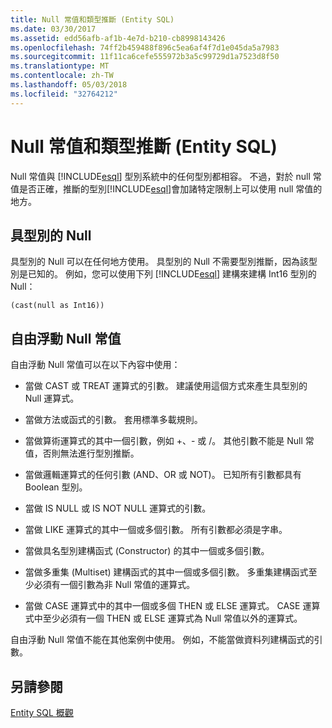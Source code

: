 ```yaml
---
title: Null 常值和類型推斷 (Entity SQL)
ms.date: 03/30/2017
ms.assetid: edd56afb-af1b-4e7d-b210-cb8998143426
ms.openlocfilehash: 74ff2b459488f896c5ea6af4f7d1e045da5a7983
ms.sourcegitcommit: 11f11ca6cefe555972b3a5c99729d1a7523d8f50
ms.translationtype: MT
ms.contentlocale: zh-TW
ms.lasthandoff: 05/03/2018
ms.locfileid: "32764212"
---
```

# <a name="null-literals-and-type-inference-entity-sql"></a>Null 常值和類型推斷 (Entity SQL)
Null 常值與 [!INCLUDE[esql](../../../../../../includes/esql-md.md)] 型別系統中的任何型別都相容。 不過，對於 null 常值是否正確，推斷的型別[!INCLUDE[esql](../../../../../../includes/esql-md.md)]會加諸特定限制上可以使用 null 常值的地方。  
  
## <a name="typed-nulls"></a>具型別的 Null  
 具型別的 Null 可以在任何地方使用。 具型別的 Null 不需要型別推斷，因為該型別是已知的。 例如，您可以使用下列 [!INCLUDE[esql](../../../../../../includes/esql-md.md)] 建構來建構 Int16 型別的 Null：  
  
 `(cast(null as Int16))`  
  
## <a name="free-floating-null-literals"></a>自由浮動 Null 常值  
 自由浮動 Null 常值可以在以下內容中使用：  
  
-   當做 CAST 或 TREAT 運算式的引數。 建議使用這個方式來產生具型別的 Null 運算式。  
  
-   當做方法或函式的引數。 套用標準多載規則。  
  
-   當做算術運算式的其中一個引數，例如 +、- 或 /。 其他引數不能是 Null 常值，否則無法進行型別推斷。  
  
-   當做邏輯運算式的任何引數 (AND、OR 或 NOT)。 已知所有引數都具有 Boolean 型別。  
  
-   當做 IS NULL 或 IS NOT NULL 運算式的引數。  
  
-   當做 LIKE 運算式的其中一個或多個引數。 所有引數都必須是字串。  
  
-   當做具名型別建構函式 (Constructor) 的其中一個或多個引數。  
  
-   當做多重集 (Multiset) 建構函式的其中一個或多個引數。 多重集建構函式至少必須有一個引數為非 Null 常值的運算式。  
  
-   當做 CASE 運算式中的其中一個或多個 THEN 或 ELSE 運算式。 CASE 運算式中至少必須有一個 THEN 或 ELSE 運算式為 Null 常值以外的運算式。  
  
 自由浮動 Null 常值不能在其他案例中使用。 例如，不能當做資料列建構函式的引數。  
  
## <a name="see-also"></a>另請參閱  
 [Entity SQL 概觀](../../../../../../docs/framework/data/adonet/ef/language-reference/entity-sql-overview.md)
